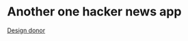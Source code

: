 # Another one hacker news app
[Design donor](https://dribbble.com/shots/3219317-Hacker-News-Redesign/attachments/688064?mode=media)